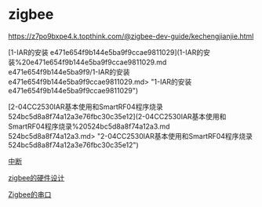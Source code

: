 # zigbee

<https://z7po9bxpe4.k.topthink.com/@zigbee-dev-guide/kechengjianjie.html>

\[1-IAR的安装 e471e654f9b144e5ba9f9ccae9811029]\(1-IAR的安装%20e471e654f9b144e5ba9f9ccae9811029.md e471e654f9b144e5ba9f9/1-IAR的安装 e471e654f9b144e5ba9f9ccae9811029.md> "1-IAR的安装 e471e654f9b144e5ba9f9ccae9811029")

\[2-04CC2530IAR基本使用和SmartRF04程序烧录 524bc5d8a8f74a12a3e76fbc30c35e12]\(2-04CC2530IAR基本使用和SmartRF04程序烧录%20524bc5d8a8f74a12a3.md 524bc5d8a8f74a12a3.md> "2-04CC2530IAR基本使用和SmartRF04程序烧录 524bc5d8a8f74a12a3e76fbc30c35e12")

[中断](中断.md "中断")

[zigbee的硬件设计](zigbee的硬件设计.md "zigbee的硬件设计")

[Zigbee的串口](Zigbee的串口.md "Zigbee的串口")
